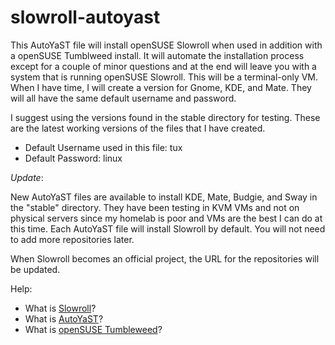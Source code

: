 # slowroll-autoyast

This AutoYaST file will install openSUSE Slowroll when used in addition with a openSUSE Tumblweed install. It will automate the installation process except for a couple of minor questions and at the end will leave you with a system that is running openSUSE Slowroll. This will be a terminal-only VM. When I have time, I will create a version for Gnome, KDE, and Mate. They will all have the same default username and password.

I suggest using the versions found in the stable directory for testing. These are the latest working versions of the files that I have created.

- Default Username used in this file: tux
- Default Password: linux

*Update*:

New AutoYaST files are available to install KDE, Mate, Budgie, and Sway in the "stable" directory. They have been testing in KVM VMs and not on physical servers since my homelab is poor and VMs are the best I can do at this time.
Each AutoYaST file will install Slowroll by default. You will not need to add more repositories later.

When Slowroll becomes an official project, the URL for the repositories will be updated.

Help:
- What is [Slowroll](https://en.opensuse.org/openSUSE:Slowroll)?
- What is [AutoYaST](https://doc.opensuse.org/documentation/leap/autoyast/single-html/book-autoyast/index.html)?
- What is [openSUSE Tumbleweed](https://en.opensuse.org/Portal:Tumbleweed)?
